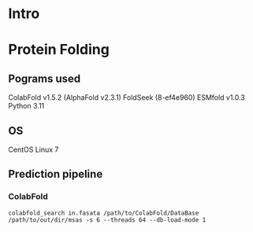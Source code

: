 # Intro






# Protein Folding

## Pograms used
ColabFold v1.5.2 (AlphaFold v2.3.1)
FoldSeek (8-ef4e960)
ESMfold v1.0.3
Python 3.11

## OS
CentOS Linux 7

## Prediction pipeline

### ColabFold
```colabfold_search in.fasata /path/to/ColabFold/DataBase /path/to/out/dir/msas -s 6 --threads 64 --db-load-mode 1```










